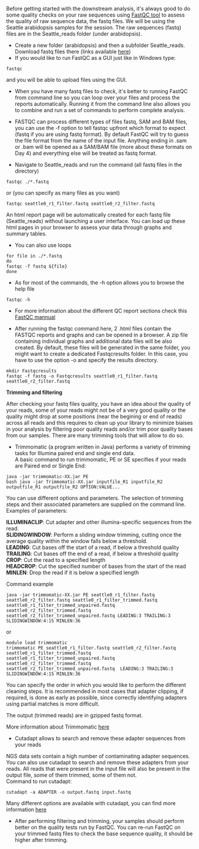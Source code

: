 Before getting started with the downstream analysis, it's always good to do some quality checks on your raw sequences using [FastQC tool](https://www.bioinformatics.babraham.ac.uk/projects/fastqc/) to assess the quality of raw sequence data, the fastq files.
We will be using the  Seattle arabidopsis samples for the session. The raw sequences (fastq) files are in the Seattle_reads folder (under arabidopsis). 

* Create a new folder (arabidopsis) and then a subfolder Seattle_reads. Download fastq files there (links available [here](https://github.com/bixcop18/module_3_intro_NGS/blob/master/arabidopsis/Files.md))
* If you would like to run FastQC as a GUI just like in Windows type:

```
fastqc 
```
and you will be able to upload files using the GUI.

* When you have many fastq files to check, it's better to running FastQC from command line so you can loop over your files and process the reports automatically. Running it from the command line also allows you to combine and run a set of commands to perform complete analysis.
* FASTQC can process different types of files fastq, SAM and BAM files, you can use the -f option to tell fastqc upfront which format to expect (fastq if you are using fastq format). By default FastQC will try to guess the file format from the name of the input file. Anything 
ending in .sam or .bam will be opened as a SAM/BAM file (more about these formats on Day 4) and everything else will be treated as fastq format.

* Navigate to Seattle_reads and run the command (all fastq files in the directory)

```
fastqc ./*.fastq
```
or (you can specify as many files as you want)

```
fastqc seattle0_r1_filter.fastq seattle0_r2_filter.fastq
```
An html report page will be automatically created for each fastq file (Seattle_reads) without launching a user interface. You can load up these html pages in your browser to assess your data through graphs and summary tables.

* You can also use loops

```
for file in ./*.fastq
do
fastqc -f fastq ${file}
done
```

* As for most of the commands, the -h option allows you to browse the help file
```
fastqc -h
```

* For more information about the different QC report sections check this [FastQC mannual](https://dnacore.missouri.edu/PDF/FastQC_Manual.pdf)

* After running the fastqc command here, 2 .html files contain the FASTQC reports and graphs and can be opened in a browser. A zip file containing individual graphs and additional data files will be also created. By default, these files will be generated in the same folder, you might want to create a dedicated Fastqcresults folder. In this case, you have to use the option -o and specify the results directory.

```
mkdir Fastqcresults
fastqc -f fastq -o Fastqcresults seattle0_r1_filter.fastq seattle0_r2_filter.fastq
```
**Trimming and filtering**

After checking your fastq files quality, you have an idea about the quality of your reads, some of your reads might not be of a very good quality or the quality might drop at some positions (near the begining or end of reads) across all reads and this requires to clean up your library to minimize biaises in your analysis by  filtering poor quality reads and/or trim poor quality bases from our samples. There are many trimming tools that will allow to do so. 

* Trimmomatic (a program written in Java) performs a variety of trimming tasks for Illumina paired end and single end data. <br/>
A basic command to run trimmomatic, PE or SE specifies if your reads are Paired end or Single End:

```
java -jar trimmomatic-XX.jar PE 
bash java -jar Trimmomatic-XX.jar inputfile_R1 inputfile_R2 outputfile_R1 outputfile_R2 OPTION:VALUE...
```

You can use different options and parameters. The selection of trimming steps and their associated parameters are supplied on the command line.
Examples of parameters:

  **ILLUMINACLIP**: Cut adapter and other illumina-specific sequences from the read.<br/>
  **SLIDINGWINDOW**: Perform a sliding window trimming, cutting once the average quality within the window falls below a threshold.<br/>
  **LEADING**: Cut bases off the start of a read, if below a threshold quality<br/>
  **TRAILING**: Cut bases off the end of a read, if below a threshold quality<br/>
  **CROP**: Cut the read to a specified length<br/>
  **HEADCROP**: Cut the specified number of bases from the start of the read<br/>
  **MINLEN**: Drop the read if it is below a specified length <br/>
  
Command example
```
java -jar trimmomatic-XX.jar PE seattle0_r1_filter.fastq seattle0_r2_filter.fastq seattle0_r1_filter_trimmed.fastq seattle0_r1_filter_trimmed_unpaired.fastq seattle0_r2_filter_trimmed.fastq seattle0_r2_filter_trimmed_unpaired.fastq LEADING:3 TRAILING:3 SLIDINGWINDOW:4:15 MINLEN:36
```
or 
```
module load trimmomatic
trimmomatic PE seattle0_r1_filter.fastq seattle0_r2_filter.fastq seattle0_r1_filter_trimmed.fastq seattle0_r1_filter_trimmed_unpaired.fastq seattle0_r2_filter_trimmed.fastq seattle0_r2_filter_trimmed_unpaired.fastq  LEADING:3 TRAILING:3 SLIDINGWINDOW:4:15 MINLEN:36
```




You can specify the order in which you would like to perform the different cleaning steps. It is recommended in most cases that adapter clipping, if required, is done as early as possible, since correctly identifying adapters using partial matches is more difficult.


The output (trimmed reads) are in gzipped fastq format.

More information about Trimmomatic [here](http://www.usadellab.org/cms/?page=trimmomatic)


* Cutadapt allows to search and remove these adapter sequences from your reads

NGS data sets contain a high number of contaminating adapter sequences. You can also use cutadapt to search and remove these adapters from your reads. All reads that were present in the input file will also be present in the output file, some of them trimmed, some of them not. <br/>
Command to run cutadapt:
```
cutadapt -a ADAPTER -o output.fastq input.fastq
```
Many different options are available with cutadapt, you can find more information [here](https://cutadapt.readthedocs.io/en/stable/)

* After performing filtering and trimming, your samples should perform better on the quality tests run by FastQC. You can re-run FastQC on your trimmed fastq files to check the base sequence quality, it should be higher after trimming.
